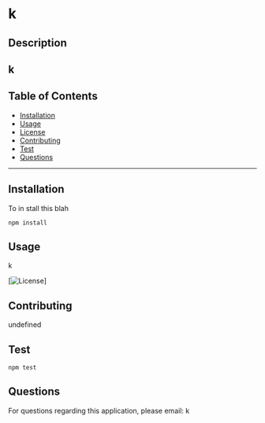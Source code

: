 # k
  ## Description
  k
  ---
  ## Table of Contents

  * [Installation](#installation)
  * [Usage](#usage)
  * [License](#license)
  * [Contributing](#contributing)
  * [Test](#test)
  * [Questions](#questions)
 ---
 ## Installation
  To in stall this blah
  ```
  npm install
  ```

  ## Usage
  k

  [![License](https://img.shields.io/badge/MIT-blue.svg)]

  ## Contributing
  undefined

  ## Test

  ```
  npm test
  ```

  ## Questions
  For questions regarding this application, please email: 
  k
 





